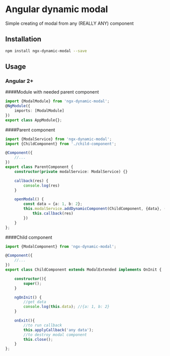 # Angular dynamic modal
Simple creating of modal from any (REALLY ANY) component

## Installation
```sh
npm install ngx-dynamic-modal --save
```

## Usage
### Angular 2+

####Module with needed parent component
```typescript
import {ModalModule} from 'ngx-dynamic-modal';
@NgModule({
    imports: [ModalModule]
})
export class AppModule{};
```

####Parent component
```typescript
import {ModalService} from 'ngx-dynamic-modal';
import {ChildComponent} from './child-component';

@Component({
    //...
})
export class ParentComponent {
    constructor(private modalService: ModalService) {}

    callback(res) {
        console.log(res)
    }

    openModal() {
        const data = {a: 1, b: 2};
        this.modalService.addDynamicComponent(ChildComponent, {data}, (res) => {
            this.callback(res)
        })
    }
};
```
####Child component
```typescript
import {ModalComponent} from 'ngx-dynamic-modal';

@Component({
    //...
})
export class ChildComponent extends ModalExtended implements OnInit {

    constructor(){
        super();
    }

    ngOnInit() {
        //get data
        console.log(this.data); //{a: 1, b: 2}
    }

    onExit(){
        //to run callback
        this.applyCallback('any data');
        //to destroy modal component
        this.close();
    }
};
```

